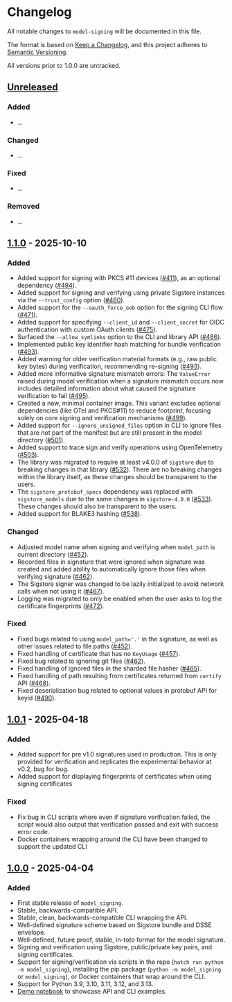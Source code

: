 # Changelog

All notable changes to `model-signing` will be documented in this file.

The format is based on [Keep a Changelog](https://keepachangelog.com/en/1.0.0/),
and this project adheres to [Semantic Versioning](https://semver.org/spec/v2.0.0.html).

All versions prior to 1.0.0 are untracked.

## [Unreleased]

### Added
- ...

### Changed
- ...

### Fixed
- ...

### Removed
- ...

## [1.1.0] - 2025-10-10

### Added
- Added support for signing with PKCS #11 devices ([#411](https://github.com/sigstore/model-transparency/pull/411)), as an optional dependency ([#494](https://github.com/sigstore/model-transparency/pull/494)).
- Added support for signing and verifying using private Sigstore instances via the `--trust_config` option ([#460](https://github.com/sigstore/model-transparency/pull/460)).
- Added support for the `--oauth_force_oob` option for the signing CLI flow ([#471](https://github.com/sigstore/model-transparency/pull/471)).
- Added support for specifying `--client_id` and `--client_secret` for OIDC authentication with custom OAuth clients ([#475](https://github.com/sigstore/model-transparency/pull/475)).
- Surfaced the `--allow_symlinks` option to the CLI and library API ([#486](https://github.com/sigstore/model-transparency/pull/486)).
- Implemented public key identifier hash matching for bundle verification ([#493](https://github.com/sigstore/model-transparency/pull/493)).
- Added warning for older verification material formats (e.g., raw public key bytes) during verification, recommending re-signing ([#493](https://github.com/sigstore/model-transparency/pull/493)).
- Added more informative signature mismatch errors: The `ValueError` raised during model verification when a signature mismatch occurs now includes detailed information about what caused the signature verification to fail ([#495](https://github.com/sigstore/model-transparency/pull/495)).
- Created a new, minimal container image. This variant excludes optional dependencies (like OTel and PKCS#11) to reduce footprint, focusing solely on core signing and verification mechanisms ([#499](https://github.com/sigstore/model-transparency/pull/499)).
- Added support for `--ignore_unsigned_files` option in CLI to ignore files that are not part of the manifest but are still present in the model directory ([#501](https://github.com/sigstore/model-transparency/pull/501)).
- Added support to trace sign and verify operations using OpenTelemetry ([#503](https://github.com/sigstore/model-transparency/pull/503)).
- The library was migrated to require at least v4.0.0 of `sigstore` due to breaking changes in that library ([#532](https://github.com/sigstore/model-transparency/pull/532)). There are no breaking changes within the library itself, as these changes should be transparent to the users.
- The `sigstore_protobuf_specs` dependency was replaced with `sigstore_models` due to the same changes in `sigstore-4.0.0` ([#533](https://github.com/sigstore/model-transparency/pull/533)). These changes should also be transparent to the users.
- Added support for BLAKE3 hashing ([#538](https://github.com/sigstore/model-transparency/pull/538)).

### Changed
- Adjusted model name when signing and verifying when `model_path` is current directory ([#452](https://github.com/sigstore/model-transparency/pull/452)).
- Recorded files in signature that were ignored when signature was created and added ability to automatically ignore those files when verifying signature ([#462](https://github.com/sigstore/model-transparency/pull/462)).
- The Sigstore signer was changed to be lazily initialized to avoid network calls when not using it ([#467](https://github.com/sigstore/model-transparency/pull/467)).
- Logging was migrated to only be enabled when the user asks to log the certificate fingerprints ([#472](https://github.com/sigstore/model-transparency/pull/472)).

### Fixed
- Fixed bugs related to using `model_path='.'` in the signature, as well as other issues related to file paths ([#452](https://github.com/sigstore/model-transparency/pull/452)).
- Fixed handling of certificate that has no `KeyUsage` ([#457](https://github.com/sigstore/model-transparency/pull/457)).
- Fixed bug related to ignoring git files ([#462](https://github.com/sigstore/model-transparency/pull/462)).
- Fixed handling of ignored files in the sharded file hasher ([#465](https://github.com/sigstore/model-transparency/pull/465)).
- Fixed handling of path resulting from certificates returned from `certify` API ([#468](https://github.com/sigstore/model-transparency/pull/468)).
- Fixed deserialization bug related to optional values in protobuf API for keyid ([#490](https://github.com/sigstore/model-transparency/pull/490)).

## [1.0.1] - 2025-04-18

### Added
- Added support for pre v1.0 signatures used in production. This is only provided for verification and replicates the experimental behavior at v0.2, bug for bug.
- Added support for displaying fingerprints of certificates when using signing certificates

### Fixed
- Fix bug in CLI scripts where even if signature verification failed, the script would also output that verification passed and exit with success error code.
- Docker containers wrapping around the CLI have been changed to support the updated CLI

## [1.0.0] - 2025-04-04

### Added
- First stable release of `model_signing`.
- Stable, backwards-compatible API.
- Stable, clean, backwards-compatible CLI wrapping the API.
- Well-defined signature scheme based on Sigstore bundle and DSSE envelope.
- Well-defined, future proof, stable, in-toto format for the model signature.
- Signing and verification using Sigstore, public/private key pairs, and signing certificates.
- Support for signing/verification via scripts in the repo (`hatch run python -m model_signing`), installing the pip package (`python -m model_signing` or `model_signing`), or Docker containers that wrap around the CLI.
- Support for Python 3.9, 3.10, 3.11, 3.12, and 3.13.
- [Demo notebook](https://colab.sandbox.google.com/drive/18IB_uipduXYq0ohMxJv2xHfeihLIcGMT) to showcase API and CLI examples.


[Unreleased]: https://github.com/sigstore/model-transparency/compare/v1.1.0...HEAD
[1.1.0]: https://github.com/sigstore/model-transparency/compare/v1.0.1...v1.1.0
[1.0.1]: https://github.com/sigstore/model-transparency/compare/v1.0.0...v1.0.1
[1.0.0]: https://github.com/sigstore/model-transparency/compare/v0.1.0...v1.0.0
